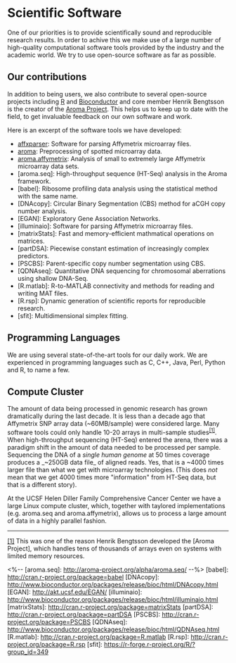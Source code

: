 # Scientific Software

One of our priorities is to provide scientifically sound and
reproducible research results.   In order to achive this we make use
of a large number of high-quality computational software tools
provided by the industry and the academic world.  We try to use
open-source software as far as possible.


## Our contributions
In addition to being users, we also contribute to several open-source
projects including [R] and [Bioconductor] and core member Henrik
Bengtsson is the creator of the [Aroma Project].  This helps us to keep
up to date with the field, to get invaluable feedback on our own
software and work.

Here is an excerpt of the software tools we have developed:

* [affxparser]: Software for parsing Affymetrix microarray files.
* [aroma]: Preprocessing of spotted microarray data.
* [aroma.affymetrix]: Analysis of small to extremely large Affymetrix microarray data sets.
* [aroma.seq]: High-throughput sequence (HT-Seq) analysis in the Aroma framework.
* [babel]: Ribosome profiling data analysis using the statistical
  method with the same name.
* [DNAcopy]: Circular Binary Segmentation (CBS) method for aCGH copy
  number analysis.
* [EGAN]: Exploratory Gene Association Networks.
* [illuminaio]: Software for parsing Affymetrix microarray files.
* [matrixStats]: Fast and memory-efficient mathmatical operations on matrices.
* [partDSA]: Piecewise constant estimation of increasingly complex predictors.
* [PSCBS]: Parent-specific copy number segmentation using CBS.
* [QDNAseq]: Quantitative DNA sequencing for chromosomal aberrations using shallow DNA-Seq.
* [R.matlab]: R-to-MATLAB connectivity and methods for reading and writing MAT files.
* [R.rsp]: Dynamic generation of scientific reports for reproducible research.
* [sfit]: Multidimensional simplex fitting.


## Programming Languages
We are using several state-of-the-art tools for our daily work.
We are experienced in programming languages such as C, C++,
Java, Perl, Python and R, to name a few.


## Compute Cluster
The amount of data being processed in genomic research has grown
dramatically during the last decade.  It is less than a decade ago
that Affymetrix SNP array data (~60MB/sample) were considered large.
Many software tools could only handle 10-20 arrays in multi-sample
studies<sup><a href="#fn1" id="r1">[1]</a></sup>.
When high-throughput sequencing (HT-Seq) entered the arena, there was
a paradigm shift in the amount of data needed to be processed per
sample.  Sequencing the DNA of a _single human genome_ at 50 times
coverage produces a _~250GB data file_ of aligned reads.
Yes, that is a ~4000 times larger file than what we get with
microarray technologies.  (This does _not_ mean that we get 4000 times
more "information" from HT-Seq data, but that is a different story).

At the UCSF Helen Diller Family Comprehensive Cancer Center we have
a large Linux compute cluster, which, together with taylored
implementations (e.g. aroma.seq and aroma.affymetrix), allows us to
process a large amount of data in a highly parallel fashion.



----------------------------------------
<section>
 <p id="fn1"><a href="#r1">[1]</a>
  This was one of the reason Henrik Bengtsson developed the
  [Aroma Project], which handles tens of thousands of arrays even on
  systems with limited memory resources.
 </p>
</section>


[R]: http://www.r-project.org/
[Bioconductor]: http://www.bioconductor.org/
[Aroma Project]: http://www.aroma-project.org/

[affxparser]: http://www.bioconductor.org/packages/release/bioc/html/affxparser.html
[aroma]: http://www.aroma-project.org/packages/aroma/
[aroma.affymetrix]: http://cran.r-project.org/package=aroma.affymetrix
<%-- [aroma.seq]: http://aroma-project.org/alpha/aroma.seq/ --%>
[babel]: http://cran.r-project.org/package=babel
[DNAcopy]: http://www.bioconductor.org/packages/release/bioc/html/DNAcopy.html
[EGAN]: http://akt.ucsf.edu/EGAN/
[illuminaio]: http://www.bioconductor.org/packages/release/bioc/html/illuminaio.html
[matrixStats]: http://cran.r-project.org/package=matrixStats
[partDSA]: http://cran.r-project.org/package=partDSA
[PSCBS]: http://cran.r-project.org/package=PSCBS
[QDNAseq]: http://www.bioconductor.org/packages/release/bioc/html/QDNAseq.html
[R.matlab]: http://cran.r-project.org/package=R.matlab
[R.rsp]: http://cran.r-project.org/package=R.rsp
[sfit]: https://r-forge.r-project.org/R/?group_id=349

